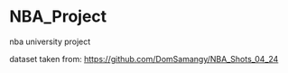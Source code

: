 # NBA_Project

nba university project

dataset taken from: https://github.com/DomSamangy/NBA_Shots_04_24
